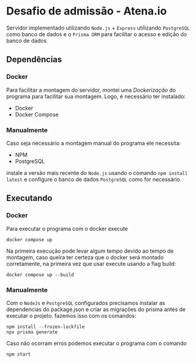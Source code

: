 # Desafio de admissão - Atena.io
Servidor implementado utilizando `Node.js` + `Express` utilizando `PostgreSQL` como banco de dados e o `Prisma ORM` para facilitar o acesso e edição do banco de dados

## Dependências

### Docker
Para facilitar a montagem do servidor, montei uma _Dockerização_ do programa para facilitar sua montagem. Logo, é necessário ter instalado:
* Docker
* Docker Compose

### Manualmente
Caso seja necessário a montagem manual do programa ele necessita:
* NPM
* PostgreSQL

instale a versão mais recente do `Node.js` usando o comando `npm install latest` e configure o banco de dados `PostgreSQL` como for necessário.

## Executando 
### Docker
Para executar o programa com o docker execute 
```
docker compose up
``` 
Na primeira execução pode levar algum tempo devido ao tempo de montagem, caso queira ter certeza que o docker será montado corretamente, na primeira vez que usar execute usando a flag build: 
```
docker compose up --build
```

### Manualmente
Com o `NodeJs` e `PostgreSQL` configurados precisamos instalar as dependencias do package.json e criar as migrações do prisma antes de executar o projeto. fazemos isso com os comandos:
```
npm install --frozen-lockfile 
npx prisma generate
```
Caso não ocorram erros podemos executar o programa com o comando 
```
npm start
```